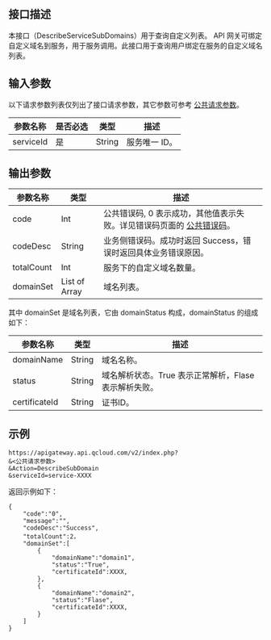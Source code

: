 ## 接口描述

本接口（DescribeServiceSubDomains）用于查询自定义列表。
API 网关可绑定自定义域名到服务，用于服务调用。此接口用于查询用户绑定在服务的自定义域名列表。


## 输入参数

以下请求参数列表仅列出了接口请求参数，其它参数可参考 [公共请求参数](/document/api/213/6976)。

| 参数名称      | 是否必选 | 类型     | 描述      |
| --------- | ---- | ------ | ------- |
| serviceId | 是    | String | 服务唯一 ID。 |

## 输出参数

| 参数名称       | 类型            | 描述                                       |
| ---------- | ------------- | ---------------------------------------- |
| code       | Int           | 公共错误码, 0 表示成功，其他值表示失败。详见错误码页面的 <a href="http://tcecqpoc.fsphere.cn/doc/api/372/%E9%94%99%E8%AF%AF%E7%A0%81#1.E3.80.81.E5.85.AC.E5.85.B1.E9.94.99.E8.AF.AF.E7.A0.81" title="公共错误码">公共错误码</a>。 |
| codeDesc   | String        | 业务侧错误码。成功时返回 Success，错误时返回具体业务错误原因。       |
| totalCount | Int           | 服务下的自定义域名数量。                             |
| domainSet  | List of Array | 域名列表。                                    |

其中 domainSet 是域名列表，它由 domainStatus 构成，domainStatus 的组成如下：

| 参数名称          | 类型     | 描述                             |
| ------------- | ------ | ------------------------------ |
| domainName    | String | 域名名称。                          |
| status        | String | 域名解析状态。True 表示正常解析，Flase 表示解析失败。 |
| certificateId | String | 证书ID。                          |


## 示例 
```
https://apigateway.api.qcloud.com/v2/index.php?
&<公共请求参数>
&Action=DescribeSubDomain
&serviceId=service-XXXX
```
返回示例如下：
```
{
    "code":"0",
    "message":"",
    "codeDesc":"Success",
	"totalCount":2，
	"domainSet":[
		{
			"domainName":"domain1",
			"status":"True",
			"certificateId":XXXX,
		},
		{
			"domainName":"domain2",
			"status":"Flase",
			"certificateId":XXXX,
		}
	]
}
```




